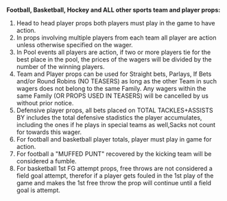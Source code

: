 **Football, Basketball, Hockey and ALL other sports team and player props:**

1. Head to head player props both players must play in the game to have action.
2. In props involving multiple players from each team all player are action unless otherwise specified on the wager.
3. In Pool events all players are action, if two or more players tie for the best place in the pool, the prices of the wagers will be divided by the number of the winning players.
4. Team and Player props can be used for Straight bets, Parlays, If Bets and/or Round Robins (NO TEASERS) as long as the other Team in such wagers does not belong to the same Family. Any wagers within the same Family (OR PROPS USED IN TEASERS) will be cancelled by us without prior notice.
5. Defensive player props, all bets placed on TOTAL TACKLES+ASSISTS BY includes the total defensive stadistics the player accumulates, including the ones if he plays in special teams as well,Sacks not count for towards this wager.
6. For football and basketball player totals, player must play in game for action.
7. For football a "MUFFED PUNT" recovered by the kicking team will be considered a fumble.
8. For basketball 1st FG attempt props, free throws are not considered a field goal attempt, therefor if a player gets fouled in the 1st play of the game and makes the 1st free throw the prop will continue until a field goal is attempt.
